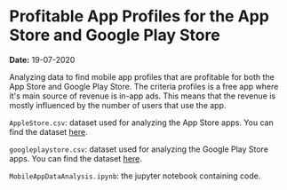 # Profitable App Profiles for the App Store and Google Play Store

**Date:** 19-07-2020

Analyzing data to find mobile app profiles that are profitable for both the App Store and Google Play Store. The criteria profiles is a free app where it's main source of revenue is in-app ads. This means that the revenue is mostly influenced by the number of users that use the app.

`AppleStore.csv`: dataset used for analyzing the App Store apps. You can find the dataset [here](https://www.kaggle.com/ramamet4/app-store-apple-data-set-10k-apps).

`googleplaystore.csv`: dataset used for analyzing the Google Play Store apps. You can find the dataset [here](https://www.kaggle.com/lava18/google-play-store-apps).

`MobileAppDataAnalysis.ipynb`: the jupyter notebook containing code.